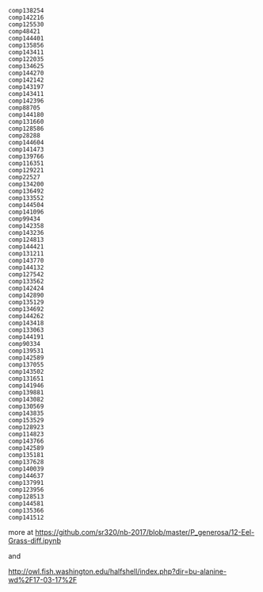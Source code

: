 
```
comp138254
comp142216
comp125530
comp48421
comp144401
comp135856
comp143411
comp122035
comp134625
comp144270
comp142142
comp143197
comp143411
comp142396
comp88705
comp144180
comp131660
comp128586
comp28288
comp144604
comp141473
comp139766
comp116351
comp129221
comp22527
comp134200
comp136492
comp133552
comp144504
comp141096
comp99434
comp142358
comp143236
comp124813
comp144421
comp131211
comp143770
comp144132
comp127542
comp133562
comp142424
comp142890
comp135129
comp134692
comp144262
comp143418
comp133063
comp144191
comp90334
comp139531
comp142589
comp137055
comp143502
comp131651
comp141946
comp139881
comp143082
comp130569
comp143835
comp153529
comp128923
comp114823
comp143766
comp142589
comp135181
comp137628
comp140039
comp144637
comp137991
comp123956
comp128513
comp144581
comp135366
comp141512
```

more at https://github.com/sr320/nb-2017/blob/master/P_generosa/12-Eel-Grass-diff.ipynb

and

http://owl.fish.washington.edu/halfshell/index.php?dir=bu-alanine-wd%2F17-03-17%2F
